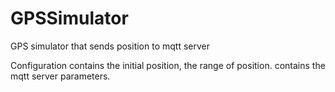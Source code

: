 # GPSSimulator
GPS simulator that sends position to mqtt server

Configuration
contains the initial position, the range of position.
contains the mqtt server parameters.
